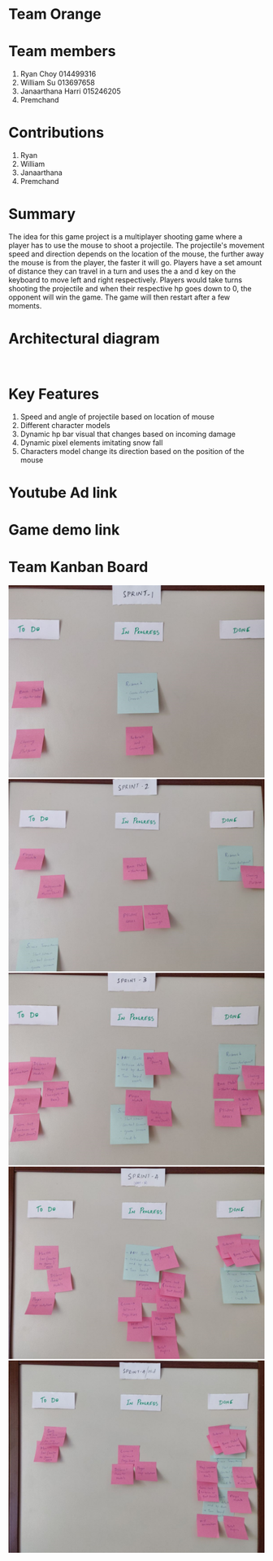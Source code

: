# Team Orange
# Team members
1. Ryan Choy 014499316
2. William Su 013697658
3. Janaarthana Harri 015246205
4. Premchand

# Contributions
1. Ryan
2. William
3. Janaarthana
4. Premchand

# Summary
The idea for this game project is a multiplayer shooting game where a player has to use the mouse to shoot a projectile. The projectile's movement speed and direction depends on the location of the mouse, the further away the mouse is from the player, the faster it will go. Players have a set amount of distance they can travel in a turn and uses the a and d key on the keyboard to move left and right respectively. Players would take turns shooting the projectile and when their respective hp goes down to 0, the opponent will win the game. The game will then restart after a few moments.

# Architectural diagram
![]()

# Key Features
1. Speed and angle of projectile based on location of mouse
2. Different character models
3. Dynamic hp bar visual that changes based on incoming damage
4. Dynamic pixel elements imitating snow fall
5. Characters model change its direction based on the position of the mouse

# Youtube Ad link

# Game demo link

# Team Kanban Board
![](img/kb1.png)
![](img/kb2.png)
![](img/kb3.png)
![](img/kb4.png)
![](img/kb5.png)
